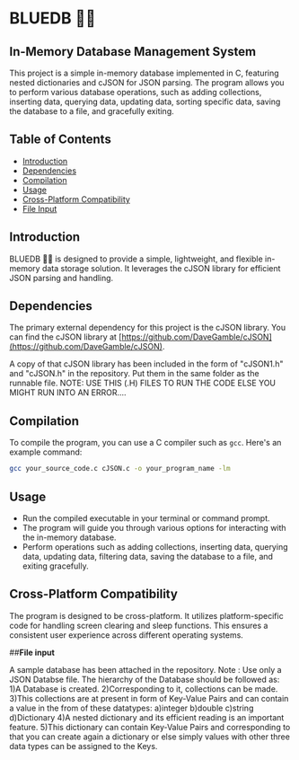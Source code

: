
# BLUEDB 🐱‍🏍 
## In-Memory Database Management System

This project is a simple in-memory database implemented in C, featuring nested dictionaries and cJSON for JSON parsing. The program allows you to perform various database operations, such as adding collections, inserting data, querying data, updating data, sorting specific data, saving the database to a file, and gracefully exiting.

## Table of Contents

- [Introduction](#introduction)
- [Dependencies](#dependencies)
- [Compilation](#compilation)
- [Usage](#usage)
- [Cross-Platform Compatibility](#cross-platform-compatibility)
- [File Input](#file-input)


## Introduction

BLUEDB 🐱‍🏍 is designed to provide a simple, lightweight, and flexible in-memory data storage solution. It leverages the cJSON library for efficient JSON parsing and handling.

## Dependencies

The primary external dependency for this project is the cJSON library. You can find the cJSON library at [https://github.com/DaveGamble/cJSON](https://github.com/DaveGamble/cJSON).

A copy of that cJSON library has been included in the form of "cJSON1.h" and "cJSON.h" in the repository.
Put them in the same folder as the runnable file.
NOTE: USE THIS (.H) FILES TO RUN THE CODE ELSE YOU MIGHT RUN INTO AN ERROR....


## Compilation

To compile the program, you can use a C compiler such as `gcc`. Here's an example command:

```bash
gcc your_source_code.c cJSON.c -o your_program_name -lm
```


## Usage

* Run the compiled executable in your terminal or command prompt.
* The program will guide you through various options for interacting with the in-memory database.
* Perform operations such as adding collections, inserting data, querying data, updating data, filtering data, saving the database to a file, and exiting gracefully.


## Cross-Platform Compatibility

The program is designed to be cross-platform. It utilizes platform-specific code for handling screen clearing and sleep functions. This ensures a consistent user experience across different operating systems.

##**File input**

A sample database has been attached in the repository.
Note : Use only a JSON Databse file.
The hierarchy of the Database should be followed as:
1)A Database is created.
2)Corresponding to it, collections can be made.
3)This collections are at present in form of Key-Value Pairs and can contain a value in the from of these datatypes:
 a)integer
 b)double
 c)string
 d)Dictionary
4)A nested dictionary and its efficient reading is an important feature.
5)This dictionary can contain Key-Value Pairs and corresponding to that you can create again a dictionary or else simply values with other three data types can be assigned to the Keys.


